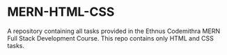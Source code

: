 # MERN-HTML-CSS
A repository containing all tasks provided in the Ethnus Codemithra MERN Full Stack Development Course. This repo contains only HTML and CSS tasks.
